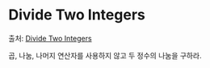 ﻿# Divide Two Integers

출처: [Divide Two Integers](https://leetcode.com/problems/divide-two-integers/)

곱, 나눔, 나머지 연산자를 사용하지 않고 두 정수의 나눔을 구하라.

